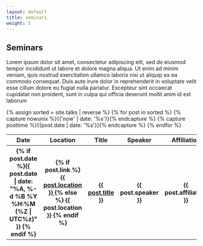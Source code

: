 ```yaml
---
layout: default
title: seminars
weight: 5
---
```


## Seminars 


Lorem ipsum dolor sit amet, consectetur adipiscing elit, sed do eiusmod tempor incididunt ut labore et dolore magna aliqua. Ut enim ad minim veniam, quis nostrud exercitation ullamco laboris nisi ut aliquip ex ea commodo consequat. Duis aute irure dolor in reprehenderit in voluptate velit esse cillum dolore eu fugiat nulla pariatur. Excepteur sint occaecat cupidatat non proident, sunt in culpa qui officia deserunt mollit anim id est laborum



<table class = "talks"> 
  <tr class = "title">
    <th>Date</th>
    <th>Location</th>
    <th>Title</th>
    <th>Speaker</th>
    <th>Affiliation</th>
  </tr>
        {% assign sorted = site.talks | reverse %}
	{% for post in sorted %}
        {% capture nowunix %}{{'now' | date: '%s'}}{% endcapture %}
        {% capture posttime %}{{post.date | date: '%s'}}{% endcapture %} 
	<tr {% if posttime < nowunix %} class = "past" {% endif %}>
           <th> {% if post.date %}<time datetime="{{ post.date }}">{{ post.date | date: "%A, %-d %B %Y %H:%M  (%Z | UTC%z)" }}</time>  {% endif %}</th>
           <th> {% if post.link %}  
                   <a href="{{ post.link }}"> {{ post.location }} </a> 
                {% else %} {{ post.location }} {% endif %} </th>
           <th>
		<a href="{{ post.url | realtive_url }}">{{ post.title }}</a>
  </th>
           <th> {{ post.speaker }} </th>
           <th> {{ post.affiliation }} </th>
	</tr>
	{% endfor %}
</table>





